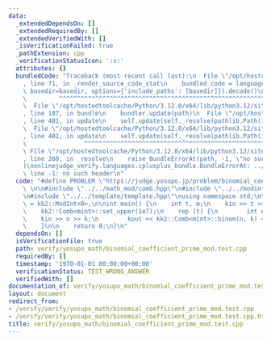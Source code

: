 ```yaml
---
data:
  _extendedDependsOn: []
  _extendedRequiredBy: []
  _extendedVerifiedWith: []
  _isVerificationFailed: true
  _pathExtension: cpp
  _verificationStatusIcon: ':x:'
  attributes: {}
  bundledCode: "Traceback (most recent call last):\n  File \"/opt/hostedtoolcache/Python/3.12.0/x64/lib/python3.12/site-packages/onlinejudge_verify/documentation/build.py\"\
    , line 71, in _render_source_code_stat\n    bundled_code = language.bundle(stat.path,\
    \ basedir=basedir, options={'include_paths': [basedir]}).decode()\n          \
    \         ^^^^^^^^^^^^^^^^^^^^^^^^^^^^^^^^^^^^^^^^^^^^^^^^^^^^^^^^^^^^^^^^^^^^^^^^^^^^^^^^^\n\
    \  File \"/opt/hostedtoolcache/Python/3.12.0/x64/lib/python3.12/site-packages/onlinejudge_verify/languages/cplusplus.py\"\
    , line 187, in bundle\n    bundler.update(path)\n  File \"/opt/hostedtoolcache/Python/3.12.0/x64/lib/python3.12/site-packages/onlinejudge_verify/languages/cplusplus_bundle.py\"\
    , line 401, in update\n    self.update(self._resolve(pathlib.Path(included), included_from=path))\n\
    \  File \"/opt/hostedtoolcache/Python/3.12.0/x64/lib/python3.12/site-packages/onlinejudge_verify/languages/cplusplus_bundle.py\"\
    , line 401, in update\n    self.update(self._resolve(pathlib.Path(included), included_from=path))\n\
    \                ^^^^^^^^^^^^^^^^^^^^^^^^^^^^^^^^^^^^^^^^^^^^^^^^^^^^^^^^^\n \
    \ File \"/opt/hostedtoolcache/Python/3.12.0/x64/lib/python3.12/site-packages/onlinejudge_verify/languages/cplusplus_bundle.py\"\
    , line 260, in _resolve\n    raise BundleErrorAt(path, -1, \"no such header\"\
    )\nonlinejudge_verify.languages.cplusplus_bundle.BundleErrorAt: ../type_traits/type_traits.hpp:\
    \ line -1: no such header\n"
  code: "#define PROBLEM \"https://judge.yosupo.jp/problem/binomial_coefficient_prime_mod\"\
    \ \n\n#include \"../../math_mod/comb.hpp\"\n#include \"../../modint/modint.hpp\"\
    \n#include \"../../template/template.hpp\"\nusing namespace std;\n\nusing mint\
    \ = kk2::ModInt<0>;\n\nint main() {\n    int t, m;\n    kin >> t >> m;\n    mint::setmod(m);\n\
    \    kk2::Comb<mint>::set_upper(1e7);\n    rep (t) {\n        int n, k;\n    \
    \    kin >> n >> k;\n        kout << kk2::Comb<mint>::binom(n, k) << \"\\n\";\n\
    \    }\n\n    return 0;\n}\n"
  dependsOn: []
  isVerificationFile: true
  path: verify/yosupo_math/binomial_coefficient_prime_mod.test.cpp
  requiredBy: []
  timestamp: '1970-01-01 00:00:00+00:00'
  verificationStatus: TEST_WRONG_ANSWER
  verifiedWith: []
documentation_of: verify/yosupo_math/binomial_coefficient_prime_mod.test.cpp
layout: document
redirect_from:
- /verify/verify/yosupo_math/binomial_coefficient_prime_mod.test.cpp
- /verify/verify/yosupo_math/binomial_coefficient_prime_mod.test.cpp.html
title: verify/yosupo_math/binomial_coefficient_prime_mod.test.cpp
---
```

